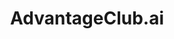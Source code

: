 ---
layout: startup_page
title: "AdvantageClub.ai"
id: "advantageclub.ai"
permalink: "/advantageclubaiadvantageclub.ai04192025/"
website: "https://www.advantageclub.ai/"
funding_round: ""
funding_amount: "$4M"
investors: "Axilor Ventures, AFG Ventures, Prasanna Sarkar, Bytez Ventures"
about: "AdvantageClub.ai is a global AI-powered employee engagement and rewards platform offering rewards & recognition, flexible benefits, surveys, and communities on a single platform. It leverages AI, data mining, and analytics to revolutionize employee engagement and boasts over 5 million users and 1000+ clients globally."
markets: "Employee Engagement, AI, Human Resources Services"
hq: "San Francisco, California, United States"
founded_year: "2016"
linkedin: "https://www.linkedin.com/company/advantageclub"
twitter: ""
instagram: ""
facebook: ""
crunchbase: ""
pitchbook: ""

# SEO Optimization
meta_title: "AdvantageClub.ai -  Funding ($4M)"
meta_description: "AdvantageClub.ai, AdvantageClub.ai is a global AI-powered employee engagement and rewards platform offering rewards & recognition, flexible benefits, surveys, and commu..."
meta_keywords: "AdvantageClub.ai, Employee Engagement, AI, Human Resources Services,  funding"
canonical_url: "https://pkprojectstartups.github.io/projectstartups.com/advantageclubaiadvantageclub.ai04192025/"
---